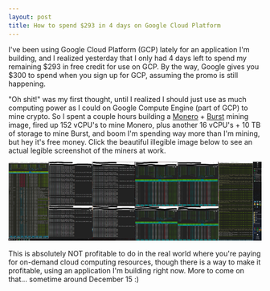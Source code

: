 ```yaml
---
layout: post
title: How to spend $293 in 4 days on Google Cloud Platform
---
```

I've been using Google Cloud Platform (GCP) lately for an application I'm building, and I realized yesterday that I only had 4 days left to 
spend my remaining $293 in free credit for use on GCP. By the way, Google gives 
you $300 to spend when you sign up for GCP, assuming the promo is still happening.  

"Oh shit!" was my first thought, until I realized I should just use as much computing power 
as I could on Google Compute Engine (part of GCP) to mine crypto. So I spent a couple hours building a <a href="http://getmonero.org">Monero</a> + <a href="http://www.burst-team.us/">Burst</a> 
mining image, fired up 152 vCPU's to mine Monero, plus another 16 vCPU's + 10 TB of 
storage to mine Burst, and boom I'm spending way more than I'm mining, but hey it's free money. 
Click the beautiful illegible image below to see an actual legible screenshot of the miners at work.  

<a href="/images/gcp_mining_censored.png"><img src="/images/gcp_mining_censored_thumb.png"></a>  

This is absolutely NOT profitable to do in the real world where you're paying for on-demand cloud computing 
resources, though there is a way to make it profitable, using an application I'm building right now. More to come on that... sometime around December 15 :)